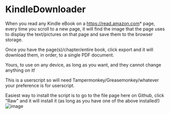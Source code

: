 # KindleDownloader

When you read any Kindle eBook on a https://read.amazon.com* page, every time you scroll to a new page, it will find the image that the page uses to display the text/pictures on that page and save them to the browser storage.

Once you have the page(s)/chapter/entire book, click export and it will download them, in order, to a single PDF document. 

Yours, to use on any device, as long as you want, and they cannot change anything on it!

This is a userscript so will need Tampermonkey/Greasemonkey/whatever your preference is for userscript. 

Easiest way to install the script is to go to the file page here on Github, click "Raw" and it will install it (as long as you have one of the above installed!)
![image](https://github.com/user-attachments/assets/219cbcbe-85e0-42f3-9bd0-34c06681ad1e)
